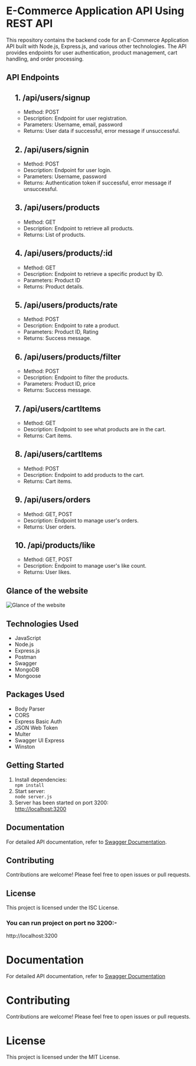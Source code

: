 <!DOCTYPE html>
<html lang="en">
<head>
<meta charset="UTF-8">
<meta name="viewport" content="width=device-width, initial-scale=1.0">

</head>
<body>

<h1>E-Commerce Application API Using REST API</h1>



<p>This repository contains the backend code for an E-Commerce Application API built with Node.js, Express.js, and various other technologies. The API provides endpoints for user authentication, product management, cart handling, and order processing.</p>

<h2>API Endpoints</h2>

<ol>
<h2>1. /api/users/signup</h2>
<ul>
  <li>Method: POST</li>
  <li>Description: Endpoint for user registration.</li>
  <li>Parameters: Username, email, password</li>
  <li>Returns: User data if successful, error message if unsuccessful.</li>
</ul>

<h2>2. /api/users/signin</h2>
<ul>
  <li>Method: POST</li>
  <li>Description: Endpoint for user login.</li>
  <li>Parameters: Username, password</li>
  <li>Returns: Authentication token if successful, error message if unsuccessful.</li>
</ul>

<h2>3. /api/users/products</h2>
<ul>
  <li>Method: GET</li>
  <li>Description: Endpoint to retrieve all products.</li>
  <li>Returns: List of products.</li>
</ul>

<h2>4. /api/users/products/:id</h2>
<ul>
  <li>Method: GET</li>
  <li>Description: Endpoint to retrieve a specific product by ID.</li>
  <li>Parameters: Product ID</li>
  <li>Returns: Product details.</li>
</ul>

<h2>5. /api/users/products/rate</h2>
<ul>
  <li>Method: POST</li>
  <li>Description: Endpoint to rate a product.</li>
  <li>Parameters: Product ID, Rating</li>
  <li>Returns: Success message.</li>
</ul>

<h2>6. /api/users/products/filter</h2>
<ul>
  <li>Method: POST</li>
  <li>Description: Endpoint to filter the products.</li>
  <li>Parameters: Product ID, price</li>
  <li>Returns: Success message.</li>
</ul>

<h2>7. /api/users/cartItems</h2>
<ul>
  <li>Method: GET</li>
  <li>Description: Endpoint to see what products are in the cart.</li>
  <li>Returns: Cart items.</li>
</ul>

<h2>8. /api/users/cartItems</h2>
<ul>
  <li>Method: POST</li>
  <li>Description: Endpoint to add products to the cart.</li>
  <li>Returns: Cart items.</li>
</ul>

<h2>9. /api/users/orders</h2>
<ul>
  <li>Method: GET, POST</li>
  <li>Description: Endpoint to manage user's orders.</li>
  <li>Returns: User orders.</li>
</ul>

<h2>10. /api/products/like</h2>
<ul>
  <li>Method: GET, POST</li>
  <li>Description: Endpoint to manage user's like count.</li>
  <li>Returns: User likes.</li>
</ul>

</ol>

<h2>Glance of the website</h2>

![Glance of the website](https://github.com/jitendra3618/E-COM-API/assets/137607500/25609fa8-9859-4fbd-ba56-81fff9cbe65a)


<h2>Technologies Used</h2>

<ul>
  <li>JavaScript</li>
  <li>Node.js</li>
  <li>Express.js</li>
  <li>Postman</li>
  <li>Swagger</li>
  <li>MongoDB</li>
  <li>Mongoose</li>
</ul>

<h2>Packages Used</h2>

<ul>
  <li>Body Parser</li>
  <li>CORS</li>
  <li>Express Basic Auth</li>
  <li>JSON Web Token</li>
  <li>Multer</li>
  <li>Swagger UI Express</li>
  <li>Winston</li>
</ul>

<h2>Getting Started</h2>

<ol>
  <li>Install dependencies:</li>
  <code>npm install</code><br>
  <li>Start server:</li>
  <code>node server.js</code><br>
  <li>Server has been started on port 3200:</li>
  <a href="http://localhost:3200">http://localhost:3200</a>
</ol>

<h2>Documentation</h2>

<p>For detailed API documentation, refer to <a href="https://swagger.io/">Swagger Documentation</a>.</p>

<h2>Contributing</h2>

<p>Contributions are welcome! Please feel free to open issues or pull requests.</p>

<h2>License</h2>

<p>This project is licensed under the ISC License.</p>


</body>
</html>

  

  
  <h3>You can run project on port no 3200:-</h3>
  http://localhost:3200

<h1>Documentation</h1>
For detailed API documentation, refer to <a href="https://swagger.io/">Swagger Documentation</a>

<h1>Contributing</h1>
Contributions are welcome! Please feel free to open issues or pull requests.

<h1>License</h1>
This project is licensed under the MIT License.








